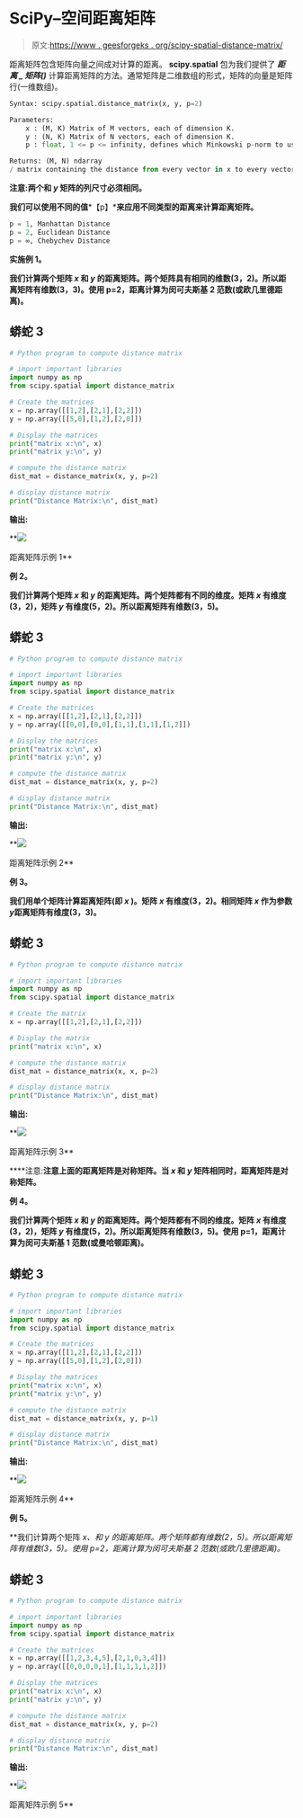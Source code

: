 # SciPy–空间距离矩阵

> 原文:[https://www . geesforgeks . org/scipy-spatial-distance-matrix/](https://www.geeksforgeeks.org/scipy-spatial-distance-matrix/)

距离矩阵包含矩阵向量之间成对计算的距离。 **scipy.spatial** 包为我们提供了 ***距离 _ 矩阵()*** 计算距离矩阵的方法。通常矩阵是二维数组的形式，矩阵的向量是矩阵行(一维数组)。

```py
Syntax: scipy.spatial.distance_matrix(x, y, p=2)

Parameters:
    x : (M, K) Matrix of M vectors, each of dimension K. 
    y : (N, K) Matrix of N vectors, each of dimension K. 
    p : float, 1 <= p <= infinity, defines which Minkowski p-norm to use.

Returns: (M, N) ndarray
/ matrix containing the distance from every vector in x to every vector in y.
```

**注意:**两个**和 ***y*** 矩阵的列尺寸必须相同。**

**我们可以使用不同的值***【p】***来应用不同类型的距离来计算距离矩阵。**

```py
p = 1, Manhattan Distance
p = 2, Euclidean Distance
p = ∞, Chebychev Distance
```

****实施例 1。****

**我们计算两个矩阵 ***x*** 和 ***y*** 的距离矩阵。两个矩阵具有相同的维数(3，2)。所以距离矩阵有维数(3，3)。使用 p=2，距离计算为闵可夫斯基 2 范数(或欧几里德距离)。**

## **蟒蛇 3**

```py
# Python program to compute distance matrix

# import important libraries
import numpy as np
from scipy.spatial import distance_matrix

# Create the matrices
x = np.array([[1,2],[2,1],[2,2]])
y = np.array([[5,0],[1,2],[2,0]])

# Display the matrices
print("matrix x:\n", x)
print("matrix y:\n", y)

# compute the distance matrix
dist_mat = distance_matrix(x, y, p=2)

# display distance matrix
print("Distance Matrix:\n", dist_mat)
```

**输出:**

**![](img/4041322c88ab43556bc082e90ef75364.png)

距离矩阵示例 1** 

****例 2。****

**我们计算两个矩阵 *x* 和 *y* 的距离矩阵。两个矩阵都有不同的维度。矩阵 *x* 有维度(3，2)，矩阵 *y* 有维度(5，2)。所以距离矩阵有维数(3，5)。**

## **蟒蛇 3**

```py
# Python program to compute distance matrix

# import important libraries
import numpy as np
from scipy.spatial import distance_matrix

# Create the matrices
x = np.array([[1,2],[2,1],[2,2]])
y = np.array([[0,0],[0,0],[1,1],[1,1],[1,2]])

# Display the matrices
print("matrix x:\n", x)
print("matrix y:\n", y)

# compute the distance matrix
dist_mat = distance_matrix(x, y, p=2)

# display distance matrix
print("Distance Matrix:\n", dist_mat)
```

**输出:**

**![](img/00471d9276b35de2bc462f01415db7c3.png)

距离矩阵示例 2** 

****例 3。****

**我们用单个矩阵计算距离矩阵(即 *x* )。矩阵 *x* 有维度(3，2)。相同矩阵 *x* 作为参数*y*距离矩阵有维度(3，3)。**

## **蟒蛇 3**

```py
# Python program to compute distance matrix

# import important libraries
import numpy as np
from scipy.spatial import distance_matrix

# Create the matrix
x = np.array([[1,2],[2,1],[2,2]])

# Display the matrix
print("matrix x:\n", x)

# compute the distance matrix
dist_mat = distance_matrix(x, x, p=2)

# display distance matrix
print("Distance Matrix:\n", dist_mat)
```

****输出:****

**![](img/32086292b2553404ac5dfa2c37aa24a6.png)

距离矩阵示例 3** 

****注意:**注意上面的距离矩阵是对称矩阵。当 *x* 和 *y* 矩阵相同时，距离矩阵是对称矩阵。**

****例 4。****

**我们计算两个矩阵 *x* 和 *y* 的距离矩阵。两个矩阵都有不同的维度。矩阵 *x* 有维度(3，2)，矩阵 *y* 有维度(5，2)。所以距离矩阵有维数(3，5)。使用 p=1，距离计算为闵可夫斯基 1 范数(或曼哈顿距离)。**

## **蟒蛇 3**

```py
# Python program to compute distance matrix

# import important libraries
import numpy as np
from scipy.spatial import distance_matrix

# Create the matrices
x = np.array([[1,2],[2,1],[2,2]])
y = np.array([[5,0],[1,2],[2,0]])

# Display the matrices
print("matrix x:\n", x)
print("matrix y:\n", y)

# compute the distance matrix
dist_mat = distance_matrix(x, y, p=1)

# display distance matrix
print("Distance Matrix:\n", dist_mat)
```

****输出:****

**![](img/af7fae3070daf0fe748bef3988289775.png)

距离矩阵示例 4** 

****例 5。****

**我们计算两个矩阵 *x、*和 *y* 的距离矩阵。两个矩阵都有维数(2，5)。所以距离矩阵有维数(3，5)。使用 p=2，距离计算为闵可夫斯基 2 范数(或欧几里德距离)。**

## **蟒蛇 3**

```py
# Python program to compute distance matrix

# import important libraries
import numpy as np
from scipy.spatial import distance_matrix

# Create the matrices
x = np.array([[1,2,3,4,5],[2,1,0,3,4]])
y = np.array([[0,0,0,0,1],[1,1,1,1,2]])

# Display the matrices
print("matrix x:\n", x)
print("matrix y:\n", y)

# compute the distance matrix
dist_mat = distance_matrix(x, y, p=2)

# display distance matrix
print("Distance Matrix:\n", dist_mat)
```

****输出:****

**![](img/a909a6d74b1084fcd8cdbb409f31b88a.png)

距离矩阵示例 5**